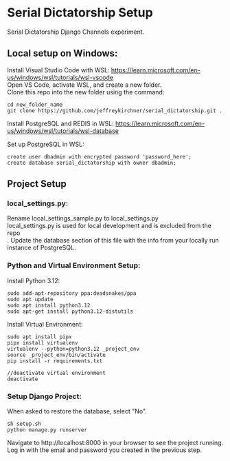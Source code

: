 # Serial Dictatorship Setup
Serial Dictatorship Django Channels experiment.

## Local setup on Windows:

Install Visual Studio Code with WSL: https://learn.microsoft.com/en-us/windows/wsl/tutorials/wsl-vscode<br>
Open VS Code, activate WSL, and create a new folder.<br>
Clone this repo into the new folder using the command:
	
```
cd new_folder_name
git clone https://github.com/jeffreykirchner/serial_dictatorship.git .
```

Install PostgreSQL and REDIS in WSL: https://learn.microsoft.com/en-us/windows/wsl/tutorials/wsl-database<br>

Set up PostgreSQL in WSL:
```
create user dbadmin with encrypted password 'password_here';
create database serial_dictatorship with owner dbadmin;
```

## Project Setup
### local_settings.py:
Rename local_settings_sample.py to local_settings.py<br>
local_settings.py is used for local development and is excluded from the repo<br>.
Update the database section of this file with the info from your locally run instance of PostgreSQL.

### Python and Virtual Environment Setup:
Install Python 3.12:
```
sudo add-apt-repository ppa:deadsnakes/ppa
sudo apt update 
sudo apt install python3.12
sudo apt-get install python3.12-distutils
```

Install Virtual Environment:
```
sudo apt install pipx
pipx install virtualenv
virtualenv --python=python3.12 _project_env
source _project_env/bin/activate
pip install -r requirements.txt

//deactivate virtual environment
deactivate
```

### Setup Django Project:
When asked to restore the database, select "No".
```
sh setup.sh
python manage.py runserver
```

Navigate to http://localhost:8000 in your browser to see the project running.<br>
Log in with the email and password you created in the previous step.






